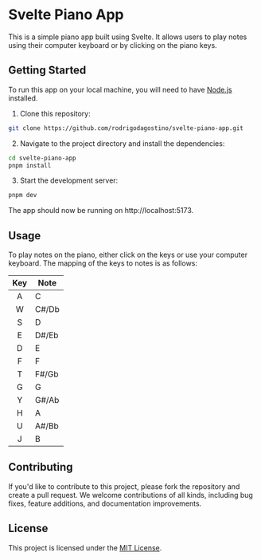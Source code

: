 # Svelte Piano App

This is a simple piano app built using Svelte. It allows users to play notes using their computer keyboard or by clicking on the piano keys.

## Getting Started

To run this app on your local machine, you will need to have [Node.js](https://nodejs.org/) installed.

1. Clone this repository:

```bash
git clone https://github.com/rodrigodagostino/svelte-piano-app.git
```

2. Navigate to the project directory and install the dependencies:

```bash
cd svelte-piano-app
pnpm install
```

3. Start the development server:

```bash
pnpm dev
```

The app should now be running on http://localhost:5173.

## Usage

To play notes on the piano, either click on the keys or use your computer keyboard. The mapping of the keys to notes is as follows:

| Key | Note  |
| :-: | ----- |
|  A  | C     |
|  W  | C#/Db |
|  S  | D     |
|  E  | D#/Eb |
|  D  | E     |
|  F  | F     |
|  T  | F#/Gb |
|  G  | G     |
|  Y  | G#/Ab |
|  H  | A     |
|  U  | A#/Bb |
|  J  | B     |

## Contributing

If you'd like to contribute to this project, please fork the repository and create a pull request. We welcome contributions of all kinds, including bug fixes, feature additions, and documentation improvements.

## License

This project is licensed under the [MIT License](https://github.com/rodrigodagostino/svelte-piano-app/blob/master/LICENSE).
